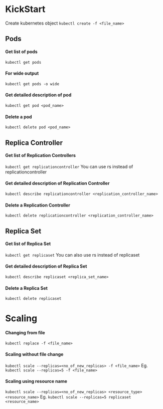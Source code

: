 # KickStart
Create kubernetes object
`kubectl create -f <file_name>`

## Pods
#### Get list of pods
`kubectl get pods`
#### For wide output
`kubectl get pods -o wide`
#### Get detailed description of pod
`kubectl get pod <pod_name>`
#### Delete a pod
`kubectl delete pod <pod_name>`

## Replica Controller
#### Get list of Replication Controllers
`kubectl get replicationcontroller`
You can use rs instead of replicationcontroller
#### Get detailed description of Replication Controller
`kubectl describe replicationcontroller <replication_controller_name>`
#### Delete a Replication Controller
`kubectl delete replicationcontroller <replication_controller_name>`

## Replica Set
#### Get list of Replica Set
`kubectl get replicaset`
You can also use rs instead of replicaset
#### Get detailed description of Replica Set
`kubectl describe replicaset <replica_set_name>`
#### Delete a Replica Set
`kubectl delete replicaset`

# Scaling
#### Changing from file
`kubectl replace -f <file_name>`
#### Scaling without file change
`kubectl scale --replicas=<no_of_new_replicas> -f <file_name>`
Eg. `kubectl scale --replicas=5 -f <file_name>`
#### Scaling using resource name
`kubectl scale --replicas=<no_of_new_replicas> <resource_type> <resource_name>`
Eg. `kubectl scale --replicas=5 replicaset <resource_name>`